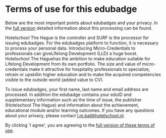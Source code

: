 # Terms of use for this edubadge

Below are the most important points about edubadges and your privacy. In the [full version](https://raw.githubusercontent.com/edubadges/privacy/master/hotelschool-the-hague/edubadges-formal-text-en.md) detailed information about this processing can be found.

Hotelschool The Hague is the controller and SURF is the processor for issuing edubadges. For the edubadges platform to function, it is necessary to process your personal data. Introducing Micro-Credentials to professionals can giveLifelong Development (LLD) a huge boost. Hotelschool The Haguehas the ambition to make education suitable for Lifelong Development from its own portfolio. The size and value of micro-credentials make it attractive for hospitality professionals to specialize, retrain or upskillin higher education and to make the acquired competencies visible to the outside world (added value to CV).

To issue edubadges, your first name, last name and email address are processed. In addition the edubadge contains your eduID and supplementary information such as the time of issue, the publisher (Hotelschool The Hague) and information about the achievement, educational module and/or learning outcomes. If you have any questions about your privacy, please contact [l.m.bal@hotelschool.nl](mailto:l.m.bal@hotelschool.nl).

By clicking 'I agree', you are agreeing to the [full version of these terms of use](https://raw.githubusercontent.com/edubadges/privacy/master/hotelschool-the-hague/edubadges-formal-text-en.md).